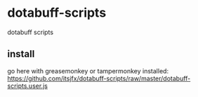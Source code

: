 # dotabuff-scripts
dotabuff scripts

## install
go here with greasemonkey or tampermonkey installed: https://github.com/itsjfx/dotabuff-scripts/raw/master/dotabuff-scripts.user.js

